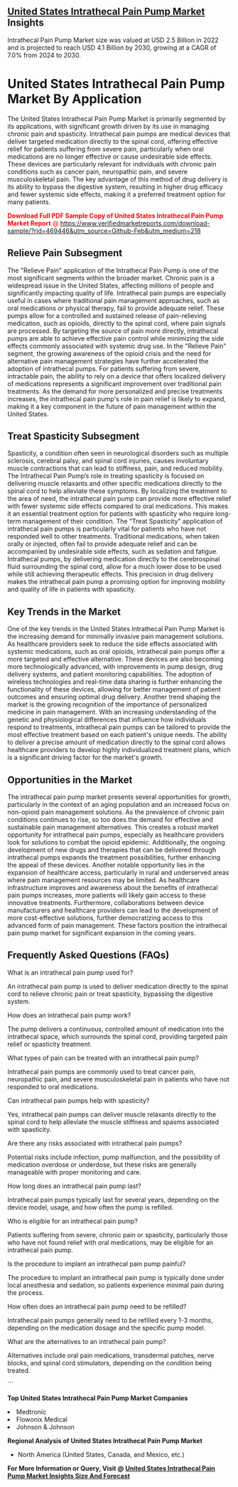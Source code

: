 <h2><a href="https://www.verifiedmarketreports.com/download-sample/?rid=469446&amp;utm_source=Github-Feb&amp;utm_medium=218" target="_blank">United States Intrathecal Pain Pump Market</a> Insights</h2><p>Intrathecal Pain Pump Market size was valued at USD 2.5 Billion in 2022 and is projected to reach USD 4.1 Billion by 2030, growing at a CAGR of 7.0% from 2024 to 2030.</p><p> <h1>United States Intrathecal Pain Pump Market By Application</h1> <p>The United States Intrathecal Pain Pump Market is primarily segmented by its applications, with significant growth driven by its use in managing chronic pain and spasticity. Intrathecal pain pumps are medical devices that deliver targeted medication directly to the spinal cord, offering effective relief for patients suffering from severe pain, particularly when oral medications are no longer effective or cause undesirable side effects. These devices are particularly relevant for individuals with chronic pain conditions such as cancer pain, neuropathic pain, and severe musculoskeletal pain. The key advantage of this method of drug delivery is its ability to bypass the digestive system, resulting in higher drug efficacy and fewer systemic side effects, making it a preferred treatment option for many patients. <p><span class=""><span style="color: #ff0000;"><strong>Download Full PDF Sample Copy of United States Intrathecal Pain Pump Market Report</strong> @ </span><a href="https://www.verifiedmarketreports.com/download-sample/?rid=469446&amp;utm_source=Github-Feb&amp;utm_medium=218" target="_blank">https://www.verifiedmarketreports.com/download-sample/?rid=469446&amp;utm_source=Github-Feb&amp;utm_medium=218</a></span></p></p> <h2>Relieve Pain Subsegment</h2> <p>The "Relieve Pain" application of the Intrathecal Pain Pump is one of the most significant segments within the broader market. Chronic pain is a widespread issue in the United States, affecting millions of people and significantly impacting quality of life. Intrathecal pain pumps are especially useful in cases where traditional pain management approaches, such as oral medications or physical therapy, fail to provide adequate relief. These pumps allow for a controlled and sustained release of pain-relieving medication, such as opioids, directly to the spinal cord, where pain signals are processed. By targeting the source of pain more directly, intrathecal pumps are able to achieve effective pain control while minimizing the side effects commonly associated with systemic drug use. In the "Relieve Pain" segment, the growing awareness of the opioid crisis and the need for alternative pain management strategies have further accelerated the adoption of intrathecal pumps. For patients suffering from severe, intractable pain, the ability to rely on a device that offers localized delivery of medications represents a significant improvement over traditional pain treatments. As the demand for more personalized and precise treatments increases, the intrathecal pain pump's role in pain relief is likely to expand, making it a key component in the future of pain management within the United States. <h2>Treat Spasticity Subsegment</h2> <p>Spasticity, a condition often seen in neurological disorders such as multiple sclerosis, cerebral palsy, and spinal cord injuries, causes involuntary muscle contractions that can lead to stiffness, pain, and reduced mobility. The Intrathecal Pain Pump’s role in treating spasticity is focused on delivering muscle relaxants and other specific medications directly to the spinal cord to help alleviate these symptoms. By localizing the treatment to the area of need, the intrathecal pain pump can provide more effective relief with fewer systemic side effects compared to oral medications. This makes it an essential treatment option for patients with spasticity who require long-term management of their condition. The "Treat Spasticity" application of intrathecal pain pumps is particularly vital for patients who have not responded well to other treatments. Traditional medications, when taken orally or injected, often fail to provide adequate relief and can be accompanied by undesirable side effects, such as sedation and fatigue. Intrathecal pumps, by delivering medication directly to the cerebrospinal fluid surrounding the spinal cord, allow for a much lower dose to be used while still achieving therapeutic effects. This precision in drug delivery makes the intrathecal pain pump a promising option for improving mobility and quality of life in patients with spasticity. <h2>Key Trends in the Market</h2> <p>One of the key trends in the United States Intrathecal Pain Pump Market is the increasing demand for minimally invasive pain management solutions. As healthcare providers seek to reduce the side effects associated with systemic medications, such as oral opioids, intrathecal pain pumps offer a more targeted and effective alternative. These devices are also becoming more technologically advanced, with improvements in pump design, drug delivery systems, and patient monitoring capabilities. The adoption of wireless technologies and real-time data sharing is further enhancing the functionality of these devices, allowing for better management of patient outcomes and ensuring optimal drug delivery. Another trend shaping the market is the growing recognition of the importance of personalized medicine in pain management. With an increasing understanding of the genetic and physiological differences that influence how individuals respond to treatments, intrathecal pain pumps can be tailored to provide the most effective treatment based on each patient's unique needs. The ability to deliver a precise amount of medication directly to the spinal cord allows healthcare providers to develop highly individualized treatment plans, which is a significant driving factor for the market's growth. <h2>Opportunities in the Market</h2> <p>The intrathecal pain pump market presents several opportunities for growth, particularly in the context of an aging population and an increased focus on non-opioid pain management solutions. As the prevalence of chronic pain conditions continues to rise, so too does the demand for effective and sustainable pain management alternatives. This creates a robust market opportunity for intrathecal pain pumps, especially as healthcare providers look for solutions to combat the opioid epidemic. Additionally, the ongoing development of new drugs and therapies that can be delivered through intrathecal pumps expands the treatment possibilities, further enhancing the appeal of these devices. Another notable opportunity lies in the expansion of healthcare access, particularly in rural and underserved areas where pain management resources may be limited. As healthcare infrastructure improves and awareness about the benefits of intrathecal pain pumps increases, more patients will likely gain access to these innovative treatments. Furthermore, collaborations between device manufacturers and healthcare providers can lead to the development of more cost-effective solutions, further democratizing access to this advanced form of pain management. These factors position the intrathecal pain pump market for significant expansion in the coming years. <h2>Frequently Asked Questions (FAQs)</h2> <p>What is an intrathecal pain pump used for?</p> <p>An intrathecal pain pump is used to deliver medication directly to the spinal cord to relieve chronic pain or treat spasticity, bypassing the digestive system.</p> <p>How does an intrathecal pain pump work?</p> <p>The pump delivers a continuous, controlled amount of medication into the intrathecal space, which surrounds the spinal cord, providing targeted pain relief or spasticity treatment.</p> <p>What types of pain can be treated with an intrathecal pain pump?</p> <p>Intrathecal pain pumps are commonly used to treat cancer pain, neuropathic pain, and severe musculoskeletal pain in patients who have not responded to oral medications.</p> <p>Can intrathecal pain pumps help with spasticity?</p> <p>Yes, intrathecal pain pumps can deliver muscle relaxants directly to the spinal cord to help alleviate the muscle stiffness and spasms associated with spasticity.</p> <p>Are there any risks associated with intrathecal pain pumps?</p> <p>Potential risks include infection, pump malfunction, and the possibility of medication overdose or underdose, but these risks are generally manageable with proper monitoring and care.</p> <p>How long does an intrathecal pain pump last?</p> <p>Intrathecal pain pumps typically last for several years, depending on the device model, usage, and how often the pump is refilled.</p> <p>Who is eligible for an intrathecal pain pump?</p> <p>Patients suffering from severe, chronic pain or spasticity, particularly those who have not found relief with oral medications, may be eligible for an intrathecal pain pump.</p> <p>Is the procedure to implant an intrathecal pain pump painful?</p> <p>The procedure to implant an intrathecal pain pump is typically done under local anesthesia and sedation, so patients experience minimal pain during the process.</p> <p>How often does an intrathecal pain pump need to be refilled?</p> <p>Intrathecal pain pumps generally need to be refilled every 1-3 months, depending on the medication dosage and the specific pump model.</p> <p>What are the alternatives to an intrathecal pain pump?</p> <p>Alternatives include oral pain medications, transdermal patches, nerve blocks, and spinal cord stimulators, depending on the condition being treated.</p> ```</p><p><strong>Top United States Intrathecal Pain Pump Market Companies</strong></p><div data-test-id=""><p><li>Medtronic</li><li> Flowonix Medical</li><li> Johnson & Johnson</li></p><div><strong>Regional Analysis of&nbsp;United States Intrathecal Pain Pump Market</strong></div><ul><li dir="ltr"><p dir="ltr">North America&nbsp;(United States, Canada, and Mexico, etc.)</p></li></ul><p><strong>For More Information or Query, Visit @&nbsp;</strong><strong><a href="https://www.verifiedmarketreports.com/product/intrathecal-pain-pump-market/?utm_source=Github-Feb&amp;utm_medium=218" target="_blank">United States Intrathecal Pain Pump Market Insights Size And Forecast</a></strong></p></div>
